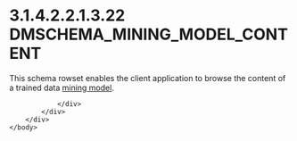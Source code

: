 <html dir="LTR" xmlns:mshelp="http://msdn.microsoft.com/mshelp" xmlns:ddue="http://ddue.schemas.microsoft.com/authoring/2003/5" xmlns:xlink="http://www.w3.org/1999/xlink" xmlns:tool="http://www.microsoft.com/tooltip">
    <head>
        <meta http-equiv="Content-Type" content="text/html; CHARSET=utf-8"></meta>
        <meta name="save" content="history"></meta>
        <title>3.1.4.2.2.1.3.22 DMSCHEMA_MINING_MODEL_CONTENT</title>
        <xml>
            <mshelp:toctitle title="3.1.4.2.2.1.3.22 DMSCHEMA_MINING_MODEL_CONTENT"></mshelp:toctitle>
            <mshelp:rltitle title="[MS-SSAS]: DMSCHEMA_MINING_MODEL_CONTENT"></mshelp:rltitle>
            <mshelp:keyword index="A" term="fd3a6f7c-43ff-45e5-8ecc-8ab69add63e7"></mshelp:keyword>
            <mshelp:attr name="DCSext.ContentType" value="open specification"></mshelp:attr>
            <mshelp:attr name="AssetID" value="fd3a6f7c-43ff-45e5-8ecc-8ab69add63e7"></mshelp:attr>
            <mshelp:attr name="TopicType" value="kbRef"></mshelp:attr>
            <mshelp:attr name="DCSext.Title" value="[MS-SSAS]: DMSCHEMA_MINING_MODEL_CONTENT" />
        </xml>
    </head>
    <body>
        <div id="header">
            <h1 class="heading">3.1.4.2.2.1.3.22 DMSCHEMA_MINING_MODEL_CONTENT</h1>
        </div>
        <div id="mainSection">
            <div id="mainBody">
                <div id="allHistory" class="saveHistory"></div>
                <div id="sectionSection0" class="section" name="collapseableSection">
                    

<p>This schema rowset enables the client application to browse
the content of a trained data <a href="8676f5ce-62d4-4244-a326-634bfed4aba4.htm#gt_4fbc48d0-67e2-4689-8c1e-8f7cfd8b1adf">mining
model</a>.</p>


                </div>
            </div>
        </div>
    </body>
</html>